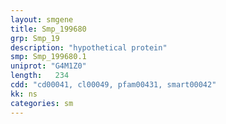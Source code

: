 ```yaml
---
layout: smgene
title: Smp_199680
grp: Smp_19
description: "hypothetical protein"
smp: Smp_199680.1
uniprot: "G4M1Z0"
length:   234
cdd: "cd00041, cl00049, pfam00431, smart00042"
kk: ns
categories: sm
---
```

